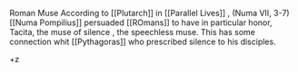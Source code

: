 Roman Muse
According to [[Plutarch]] in [[Parallel Lives]] , (Numa VII, 3-7) [[Numa Pompilius]]  persuaded [[ROmans]] to have in particular honor, Tacita, the muse of silence , the speechless muse. This has some connection whit  [[Pythagoras]] who prescribed silence to his disciples.


+z